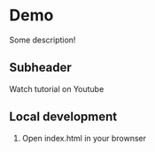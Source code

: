 # Demo

Some description!

## Subheader

Watch tutorial on Youtube

## Local development

1. Open index.html in your brownser
